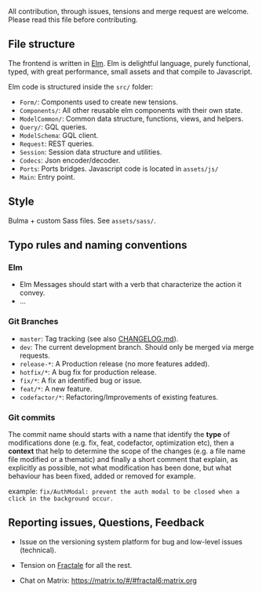 All contribution, through issues, tensions and merge request are welcome.
Please read this file before contributing.

## File structure

The frontend is written in [Elm](https://elm-lang.org/).
Elm is delightful language, purely functional, typed, with great performance, small assets and that compile to Javascript.


Elm code is structured inside the `src/` folder:

- `Form/`: Components used to create new tensions.
- `Components/`: All other reusable elm components with their own state.
- `ModelCommon/`: Common data structure, functions, views, and helpers.
- `Query/`: GQL queries.
- `ModelSchema`: GQL client.
- `Request`: REST queries.
- `Session`: Session data structure and utilities.
- `Codecs`: Json encoder/decoder.
- `Ports`: Ports bridges. Javascript code is located in `assets/js/`
- `Main`: Entry point.


## Style

Bulma + custom Sass files. See `assets/sass/`.


## Typo rules and naming conventions

### Elm

- Elm Messages should start with a verb that characterize the action it convey.
- ...


### Git Branches

- `master`: Tag tracking (see also [CHANGELOG.md](CHANGELOG.md)).
- `dev`: The current development branch. Should only be merged via merge requests.
- `release-*`: A Production release (no more features added).
- `hotfix/*`: A bug fix for production release.
- `fix/*`: A fix an identified bug or issue.
- `feat/*`: A new feature.
- `codefactor/*`: Refactoring/Improvements of existing features.


### Git commits

The commit name should starts with a name that identify the **type** of modifications done (e.g. fix, feat, codefactor, optimization etc), then a **context** that help to determine the scope of the changes (e.g. a file name file modified or a thematic) and finally a short comment that explain, as explicitly as possible, not what modification has been done, but what behaviour has been fixed, added or removed for example.

example: `fix/AuthModal: prevent the auth modal to be closed when a click in the background occur.`


## Reporting issues, Questions, Feedback

- Issue on the versioning system platform for bug and low-level issues (technical).

- Tension on [Fractale](https://fractale.co/o/f6) for all the rest.

- Chat on Matrix: https://matrix.to/#/#fractal6:matrix.org

